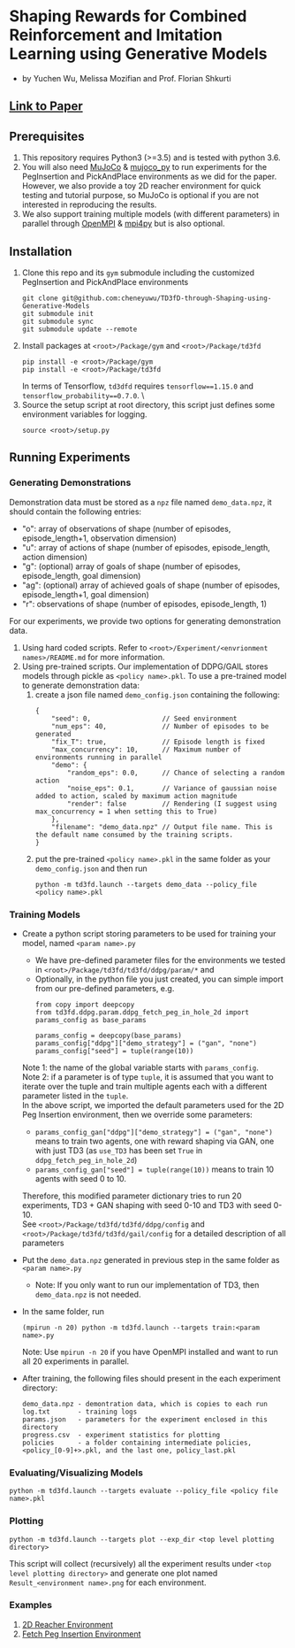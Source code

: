 # Shaping Rewards for Combined Reinforcement and Imitation Learning using Generative Models
- by Yuchen Wu, Melissa Mozifian and Prof. Florian Shkurti

## [Link to Paper](.)

## Prerequisites
1. This repository requires Python3 (>=3.5) and is tested with python 3.6.
2. You will also need [MuJoCo](http://mujoco.org/) & [mujoco_py](https://github.com/openai/mujoco-py) to run experiments for the PegInsertion and PickAndPlace environments as we did for the paper. However, we also provide a toy 2D reacher environment for quick testing and tutorial purpose, so MuJoCo is optional if you are not interested in reproducing the results.
3. We also support training multiple models (with different parameters) in parallel through [OpenMPI](https://www.open-mpi.org/) & [mpi4py](https://mpi4py.readthedocs.io/en/stable/) but is also optional.


## Installation
1. Clone this repo and its `gym` submodule including the customized PegInsertion and PickAndPlace environments
    ```
    git clone git@github.com:cheneyuwu/TD3fD-through-Shaping-using-Generative-Models
    git submodule init
    git submodule sync
    git submodule update --remote
    ```
2. Install packages at `<root>/Package/gym` and  `<root>/Package/td3fd`
    ```
    pip install -e <root>/Package/gym
    pip install -e <root>/Package/td3fd
    ```
    In terms of Tensorflow, `td3dfd` requires `tensorflow==1.15.0` and `tensorflow_probability==0.7.0`. \
3. Source the setup script at root directory, this script just defines some environment variables for logging.
    ```
    source <root>/setup.py
    ```

## Running Experiments

### Generating Demonstrations
Demonstration data must be stored as a `npz` file named `demo_data.npz`, it should contain the following entries:
- "o": array of observations of shape (number of episodes, episode_length+1, observation dimension)
- "u": array of actions of shape (number of episodes, episode_length, action dimension)
- "g": (optional) array of goals of shape (number of episodes, episode_length, goal dimension)
- "ag": (optional) array of achieved goals of shape (number of episodes, episode_length+1, goal dimension)
- "r": observations of shape (number of episodes, episode_length, 1)

For our experiments, we provide two options for generating demonstration data.
1. Using hard coded scripts. Refer to `<root>/Experiment/<envrionment names>/README.md` for more information.
2. Using pre-trained scripts. Our implementation of DDPG/GAIL stores models through pickle as `<policy name>.pkl`. To use a pre-trained model to generate demonstration data:
    1. create a json file named `demo_config.json` containing the following:
        ```
        {
            "seed": 0,                  // Seed environment
            "num_eps": 40,              // Number of episodes to be generated
            "fix_T": true,              // Episode length is fixed
            "max_concurrency": 10,      // Maximum number of environments running in parallel
            "demo": {
                "random_eps": 0.0,      // Chance of selecting a random action
                "noise_eps": 0.1,       // Variance of gaussian noise added to action, scaled by maximum action magnitude
                "render": false         // Rendering (I suggest using max_concurrency = 1 when setting this to True)
            },
            "filename": "demo_data.npz" // Output file name. This is the default name consumed by the training scripts.
        }
        ```
    2. put the pre-trained `<policy name>.pkl` in the same folder as your `demo_config.json` and then run
        ```
        python -m td3fd.launch --targets demo_data --policy_file <policy name>.pkl
        ```

### Training Models
- Create a python script storing parameters to be used for training your model, named `<param name>.py`
    - We have pre-defined parameter files for the environments we tested in `<root>/Package/td3fd/td3fd/ddpg/param/*` and
    - Optionally, in the python file you just created, you can simple import from our pre-defined parameters, e.g.
        ```
        from copy import deepcopy
        from td3fd.ddpg.param.ddpg_fetch_peg_in_hole_2d import params_config as base_params

        params_config = deepcopy(base_params)
        params_config["ddpg"]["demo_strategy"] = ("gan", "none")
        params_config["seed"] = tuple(range(10))
        ```
    Note 1: the name of the global variable starts with `params_config`. \
    Note 2: if a parameter is of type `tuple`, it is assumed that you want to iterate over the tuple and train multiple agents each with a different parameter listed in the `tuple`. \
    In the above script, we imported the default parameters used for the 2D Peg Insertion environment, then we override some parameters:
    - `params_config_gan["ddpg"]["demo_strategy"] = ("gan", "none")` means to train two agents, one with reward shaping via GAN, one with just TD3 (as `use_TD3` has been set `True` in `ddpg_fetch_peg_in_hole_2d`)
    - `params_config_gan["seed"] = tuple(range(10))` means to train 10 agents with seed 0 to 10.

    Therefore, this modified parameter dictionary tries to run 20 experiments, TD3 + GAN shaping with seed 0-10 and TD3 with seed 0-10. \
    See `<root>/Package/td3fd/td3fd/ddpg/config` and `<root>/Package/td3fd/td3fd/gail/config` for a detailed description of all parameters
- Put the `demo_data.npz` generated in previous step in the same folder as `<param name>.py`
    - Note: If you only want to run our implementation of TD3, then `demo_data.npz` is not needed.
- In the same folder, run
    ```
    (mpirun -n 20) python -m td3fd.launch --targets train:<param name>.py
    ```
    Note: Use `mpirun -n 20` if you have OpenMPI installed and want to run all 20 experiments in parallel.
- After training, the following files should present in the each experiment directory:
    ```
    demo_data.npz - demontration data, which is copies to each run
    log.txt       - training logs
    params.json   - parameters for the experiment enclosed in this directory
    progress.csv  - experiment statistics for plotting
    policies      - a folder containing intermediate policies, <policy_[0-9]+>.pkl, and the last one, policy_last.pkl
    ```

### Evaluating/Visualizing Models
```
python -m td3fd.launch --targets evaluate --policy_file <policy file name>.pkl
```

### Plotting
```
python -m td3fd.launch --targets plot --exp_dir <top level plotting directory>
```
This script will collect (recursively) all the experiment results under `<top level plotting directory>` and generate one plot named `Result_<environment name>.png` for each environment.

### Examples
1. [2D Reacher Environment](./Experiment/Reacher2D)
2. [Fetch Peg Insertion Environment](./Experiment/FetchPegInsertion)